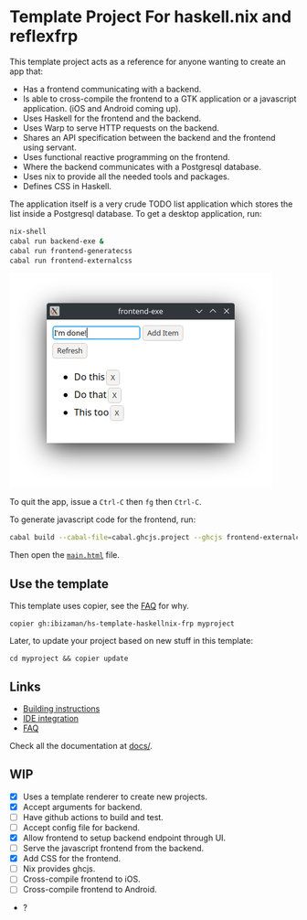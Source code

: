 # Template Project For haskell.nix and reflexfrp

This template project acts as a reference for anyone wanting to create
an app that:

- Has a frontend communicating with a backend.
- Is able to cross-compile the frontend to a GTK application or a
  javascript application. (iOS and Android coming up).
- Uses Haskell for the frontend and the backend.
- Uses Warp to serve HTTP requests on the backend.
- Shares an API specification between the backend and the frontend
  using servant.
- Uses functional reactive programming on the frontend.
- Where the backend communicates with a Postgresql database.
- Uses nix to provide all the needed tools and packages.
- Defines CSS in Haskell.
  
The application itself is a very crude TODO list application which
stores the list inside a Postgresql database. To get a desktop
application, run:

```bash
nix-shell
cabal run backend-exe &
cabal run frontend-generatecss
cabal run frontend-externalcss
```

![Application with a few TODO items](docs/pics/MainApp.png)

To quit the app, issue a `Ctrl-C` then `fg` then `Ctrl-C`.

To generate javascript code for the frontend, run:

```bash
cabal build --cabal-file=cabal.ghcjs.project --ghcjs frontend-externalcss
```

Then open the [`main.html`](main.html) file.

## Use the template

This template uses copier, see the [FAQ](docs/Discussions/FAQ.md) for
why.

```
copier gh:ibizaman/hs-template-haskellnix-frp myproject
```

Later, to update your project based on new stuff in this template:

```
cd myproject && copier update
```

## Links

- [Building instructions](docs/HowTos/BuildTestRun.md)
- [IDE integration](docs/HowTos/IDEIntegration.md)
- [FAQ](docs/Discussions/FAQ.md)

Check all the documentation at [docs/](docs/).

## WIP

- [x] Uses a template renderer to create new projects.
- [x] Accept arguments for backend.
- [ ] Have github actions to build and test.
- [ ] Accept config file for backend.
- [x] Allow frontend to setup backend endpoint through UI.
- [ ] Serve the javascript frontend from the backend.
- [x] Add CSS for the frontend.
- [ ] Nix provides ghcjs.
- [ ] Cross-compile frontend to iOS.
- [ ] Cross-compile frontend to Android.
- ?
